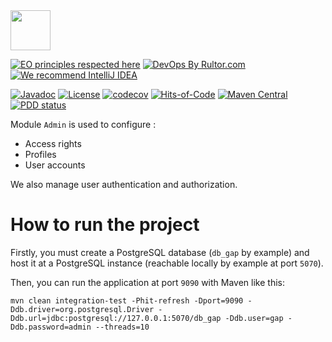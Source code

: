 <img src="https://gap.surati.io/img/logo.png" width="64px" height="64px"/>

[![EO principles respected here](https://www.elegantobjects.org/badge.svg)](https://www.elegantobjects.org)
[![DevOps By Rultor.com](http://www.rultor.com/b/gap-enterprise/admin-module)](http://www.rultor.com/p/gap-enterprise/admin-module)
[![We recommend IntelliJ IDEA](https://www.elegantobjects.org/intellij-idea.svg)](https://www.jetbrains.com/idea/)

[![Javadoc](http://www.javadoc.io/badge/io.surati.gap/admin-module.svg)](http://www.javadoc.io/doc/io.surati.gap/admin-module)
[![License](https://img.shields.io/badge/License-Surati-important.svg)](https://github.com/gap-enterprise/admin-module/blob/master/LICENSE.txt)
[![codecov](https://codecov.io/gh/gap-enterprise/admin-module/branch/master/graph/badge.svg)](https://codecov.io/gh/gap-enterprise/admin-module)
[![Hits-of-Code](https://hitsofcode.com/github/gap-enterprise/admin-module)](https://hitsofcode.com/view/github/gap-enterprise/admin-module)
[![Maven Central](https://img.shields.io/maven-central/v/io.surati.gap/admin-module.svg)](https://maven-badges.herokuapp.com/maven-central/io.surati.gap/admin-module)
[![PDD status](http://www.0pdd.com/svg?name=gap-enterprise/admin-module)](http://www.0pdd.com/p?name=gap-enterprise/admin-module)

Module `Admin` is used to configure :

- Access rights
- Profiles
- User accounts

We also manage user authentication and authorization.

# How to run the project
Firstly, you must create a PostgreSQL database (`db_gap` by example) and host it at a PostgreSQL instance (reachable locally by example at port `5070`).

Then, you can run the application at port `9090` with Maven like this:
```shell
mvn clean integration-test -Phit-refresh -Dport=9090 -Ddb.driver=org.postgresql.Driver -Ddb.url=jdbc:postgresql://127.0.0.1:5070/db_gap -Ddb.user=gap -Ddb.password=admin --threads=10
```

